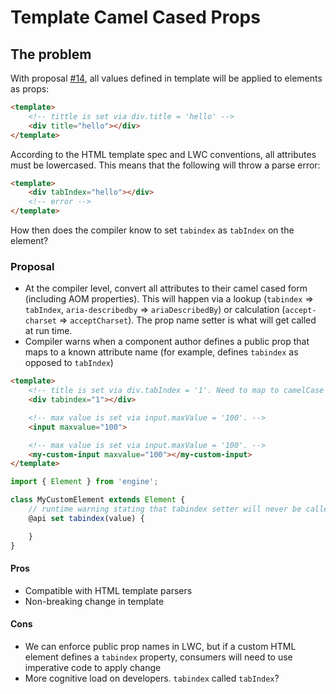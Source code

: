 # Template Camel Cased Props

## The problem

With proposal [#14](https://github.com/salesforce/lwc/pull/14), all values defined in template will be applied to elements as props:

```html
<template>
    <!-- tittle is set via div.title = 'hello' -->
    <div title="hello"></div>
</template>
```

According to the HTML template spec and LWC conventions, all attributes must be lowercased. This means that the following will throw a parse error:
```html
<template>
    <div tabIndex="hello"></div>
    <!-- error -->
</template>
```

How then does the compiler know to set `tabindex` as `tabIndex` on the element?

### Proposal

- At the compiler level, convert all attributes to their camel cased form (including AOM properties). This will happen via a lookup (`tabindex` => `tabIndex`, `aria-describedby` => `ariaDescribedBy`) or calculation (`accept-charset` => `acceptCharset`). The prop name setter is what will get called at run time.
- Compiler warns when a component author defines a public prop that maps to a known attribute name (for example, defines `tabindex` as opposed to `tabIndex`)

```html
<template>
    <!-- title is set via div.tabIndex = '1'. Need to map to camelCase -->
    <div tabindex="1"></div>

    <!-- max value is set via input.maxValue = '100'. -->
    <input maxvalue="100">

    <!-- max value is set via input.maxValue = '100'. -->
    <my-custom-input maxvalue="100"></my-custom-input>
</template>
```

```js
import { Element } from 'engine';

class MyCustomElement extends Element {
    // runtime warning stating that tabindex setter will never be called by the template. Consider renaming.
    @api set tabindex(value) {

    }
}
```

#### Pros
- Compatible with HTML template parsers
- Non-breaking change in template

#### Cons
- We can enforce public prop names in LWC, but if a custom HTML element defines a `tabindex` property, consumers will need to use imperative code to apply change
- More cognitive load on developers. `tabindex` called `tabIndex`?
